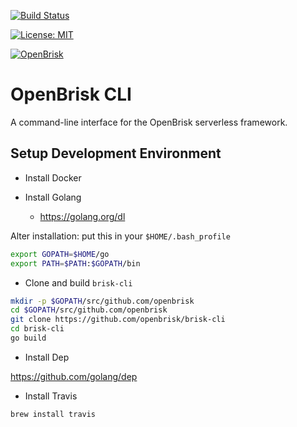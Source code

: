 [![Build Status](https://api.travis-ci.org/openbrisk/brisk-cli.svg?branch=master)](https://travis-ci.org/openbrisk/brisk-cli)

[![License: MIT](https://img.shields.io/badge/License-MIT-green.svg)](https://opensource.org/licenses/MIT)

[![OpenBrisk](https://img.shields.io/badge/openbrisk-serverless-blue.svg)](https://www.openbrisk.org)

# OpenBrisk CLI
A command-line interface for the OpenBrisk serverless framework.

## Setup Development Environment

- Install Docker

- Install Golang
  - https://golang.org/dl

Alter installation: put this in your `$HOME/.bash_profile`

```bash
export GOPATH=$HOME/go
export PATH=$PATH:$GOPATH/bin
```

- Clone and build `brisk-cli`

```bash
mkdir -p $GOPATH/src/github.com/openbrisk
cd $GOPATH/src/github.com/openbrisk
git clone https://github.com/openbrisk/brisk-cli
cd brisk-cli
go build
```
- Install Dep

https://github.com/golang/dep

- Install Travis

`brew install travis`
